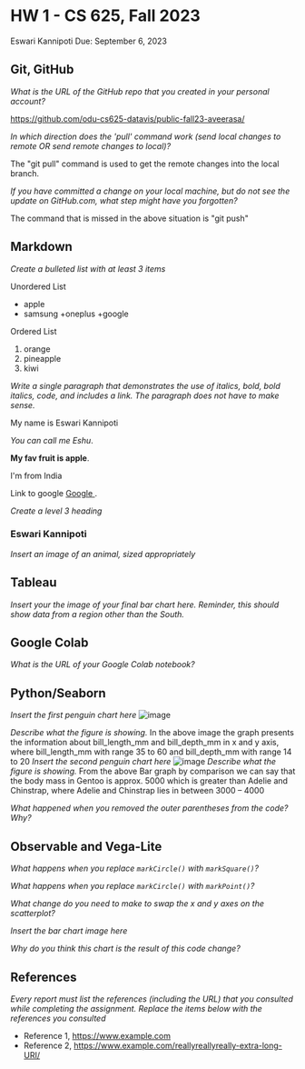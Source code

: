 # HW 1 - CS 625, Fall 2023

Eswari Kannipoti
Due: September 6, 2023

## Git, GitHub

*What is the URL of the GitHub repo that you created in your personal account?*

https://github.com/odu-cs625-datavis/public-fall23-aveerasa/
   
*In which direction does the 'pull' command work (send local changes to remote OR send remote changes to local)?*

The "git pull" command is used to get the remote changes into the local branch.
   
*If you have committed a change on your local machine, but do not see the update on GitHub.com, what step might have you forgotten?*

The command that is missed in the above situation is "git push"

## Markdown

*Create a bulleted list with at least 3 items*

Unordered List
* apple 
* samsung
    +oneplus
    +google
 
 Ordered List
 
  1. orange   
  2. pineapple
  3. kiwi

*Write a single paragraph that demonstrates the use of italics, bold, bold italics, code, and includes a link. The paragraph does not have to make sense.*

My name is Eswari Kannipoti

*You can call me Eshu*.

**My fav fruit is apple**.

I'm from India

Link to google [Google ](https://www.google.com/).

*Create a level 3 heading*

### Eswari Kannipoti

*Insert an image of an animal, sized appropriately*

## Tableau

*Insert your the image of your final bar chart here. Reminder, this should show data from a region other than the South.*

## Google Colab

*What is the URL of your Google Colab notebook?*

## Python/Seaborn

*Insert the first penguin chart here*
![image](https://github.com/odu-cs625-datavis/public-fall23-aveerasa/assets/104884390/feb6315b-d330-47ab-a4ff-6b558a9501bb)


*Describe what the figure is showing.*
In the above image the graph presents the information about bill_length_mm and bill_depth_mm in x and y axis, where bill_length_mm with range 35 to 60 and bill_depth_mm with range 14 to 20
*Insert the second penguin chart here*
![image](https://github.com/odu-cs625-datavis/public-fall23-aveerasa/assets/104884390/a861b6ad-6028-4933-939c-2b96aa4cbc10)
*Describe what the figure is showing.*
From the above Bar graph by comparison we can say that the body mass in Gentoo is approx. 5000 which is greater than Adelie and Chinstrap, where Adelie and Chinstrap lies in between 3000 – 4000

*What happened when you removed the outer parentheses from the code? Why?*

## Observable and Vega-Lite

*What happens when you replace `markCircle()` with `markSquare()`?*

*What happens when you replace `markCircle()` with `markPoint()`?*

*What change do you need to make to swap the x and y axes on the scatterplot?*

*Insert the bar chart image here*

*Why do you think this chart is the result of this code change?*

## References

*Every report must list the references (including the URL) that you consulted while completing the assignment. Replace the items below with the references you consulted*

* Reference 1, <https://www.example.com>
* Reference 2, <https://www.example.com/reallyreallyreally-extra-long-URI/>
